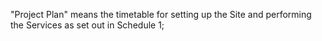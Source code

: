 "Project Plan" means the timetable for setting up the Site and performing the Services as set out in Schedule 1;